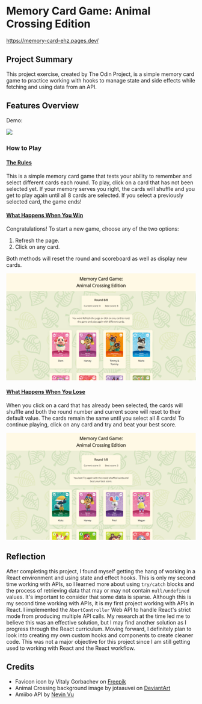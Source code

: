 # Memory Card Game: Animal Crossing Edition

https://memory-card-ehz.pages.dev/

## Project Summary

This project exercise, created by The Odin Project, is a simple memory card game to practice working with hooks to manage state and side effects while fetching and using data from an API.

## Features Overview

Demo:

<img src="./src/assets/gif/demo.gif" width="auto" height="auto"/>

### How to Play

#### <ins>The Rules</ins>

This is a simple memory card game that tests your ability to remember and select different cards each round. To play, click on a card that has not been selected yet. If your memory serves you right, the cards will shuffle and you get to play again until all 8 cards are selected. If you select a previously selected card, the game ends!

#### <ins>What Happens When You Win</ins>

Congratulations! To start a new game, choose any of the two options:

1. Refresh the page.
2. Click on any card.

Both methods will reset the round and scoreboard as well as display new cards.

<img src="./src/assets/screenshots/win.png" width="auto" height="auto"/>

#### <ins>What Happens When You Lose</ins>

When you click on a card that has already been selected, the cards will shuffle and both the round number and current score will reset to their default value. The cards remain the same until you select all 8 cards! To continue playing, click on any card and try and beat your best score.

<img src="./src/assets/screenshots/loss.png" width="auto" height="auto"/>

## Reflection

After completing this project, I found myself getting the hang of working in a React environment and using state and effect hooks. This is only my second time working with APIs, so I learned more about using `try/catch` blocks and the process of retrieving data that may or may not contain `null/undefined` values. It's important to consider that some data is sparse. Although this is my second time working with APIs, it is my first project working with APIs in React. I implemented the `AbortController` Web API to handle React's strict mode from producing multiple API calls. My research at the time led me to believe this was an effective solution, but I may find another solution as I progress through the React curriculum. Moving forward, I definitely plan to look into creating my own custom hooks and components to create cleaner code. This was not a major objective for this project since I am still getting used to working with React and the React workflow.

## Credits

- Favicon icon by Vitaly Gorbachev on [Freepik](https://www.freepik.com/icon/cards_4591489#fromView=search&term=card+game&page=1&position=82&track=ais&uuid=99a976a6-c469-4049-b786-e315c1c7e1ba)
- Animal Crossing background image by jotaauvei on [DeviantArt](https://www.deviantart.com/jotaauvei/art/Nook-Inc-Wallpaper-Summer-Collection-827180686)
- Amiibo API by [Nevin Vu](https://amiiboapi.com/)
